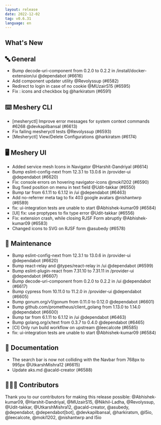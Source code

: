 ```yaml
---
layout: release
date: 2022-12-02
tag: v0.6.31
language: en
---
```


## What's New

## 🔤 General

- Bump decode-uri-component from 0.2.0 to 0.2.2 in /install/docker-extension/ui @dependabot (#6616)
- Add component updater utility @Revolyssup (#6582)
- Redirect to login in case of no cookie @MUzairS15 (#6595)
- Fix : icons and checkbox bg @harkiratsm (#6591)

## ⌨️ Meshery CLI

- [mesheryctl] Improve error messages for system context commands #6268 @devkapilbansal (#6613)
- Fix failing mesheryctl tests @Revolyssup (#6593)
- [Mesheryctl] View/Delete Configurations @harkiratsm (#6174)

## 🖥 Meshery UI

- Added service mesh Icons in Navigator @Harshit-Dandriyal (#6614)
- Bump eslint-config-next from 12.3.1 to 13.0.6 in /provider-ui @dependabot (#6620)
- Fix: console errors on hovering navigator-icons @moki1202 (#6590)
- Bug fixed position on menu in text field @Udit-takkar (#6550)
- Bump tar from 6.1.11 to 6.1.12 in /ui @dependabot (#6463)
- Add no-referrer meta tag to fix 403 google avatars @nishantwrp (#6589)
- fix: ui-integration tests are unable to start @Abhishek-kumar09 (#6584)
- [UI] fix: use proptypes to fix type error @Udit-takkar (#6556)
- Fix: extension crash, while closing RJSF Form abruptly @Abhishek-kumar09 (#6583)
- Changed icons to SVG on RJSF form @asubedy (#6578)

## 🧰 Maintenance

- Bump eslint-config-next from 12.3.1 to 13.0.6 in /provider-ui @dependabot (#6620)
- Bump react-relay and @types/react-relay in /ui @dependabot (#6599)
- Bump eslint-plugin-react from 7.31.10 to 7.31.11 in /provider-ui @dependabot (#6607)
- Bump decode-uri-component from 0.2.0 to 0.2.2 in /ui @dependabot (#6617)
- Bump cypress from 10.11.0 to 11.2.0 in /provider-ui @dependabot (#6605)
- Bump gonum.org/v1/gonum from 0.11.0 to 0.12.0 @dependabot (#6601)
- Bump github.com/prometheus/client_golang from 1.13.0 to 1.14.0 @dependabot (#6600)
- Bump tar from 6.1.11 to 6.1.12 in /ui @dependabot (#6463)
- Bump golang.org/x/text from 0.3.7 to 0.4.0 @dependabot (#6465)
- [CI] Only run build workflow on upstream @leecalcote (#6585)
- fix: ui-integration tests are unable to start @Abhishek-kumar09 (#6584)

## 📖 Documentation

- The search bar is now not colliding with the Navbar from 768px to 995px @UtkarshMishra12 (#6615)
- Update aks.md @acald-creator (#6588)

## 👨🏽‍💻 Contributors

Thank you to our contributors for making this release possible:
@Abhishek-kumar09, @Harshit-Dandriyal, @MUzairS15, @Nikhil-Ladha, @Revolyssup, @Udit-takkar, @UtkarshMishra12, @acald-creator, @asubedy, @dependabot, @dependabot[bot], @devkapilbansal, @harkiratsm, @l5io, @leecalcote, @moki1202, @nishantwrp and l5io
